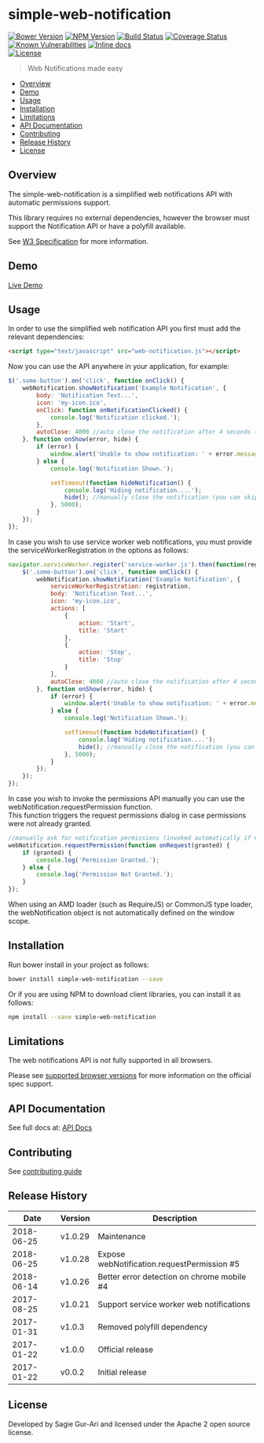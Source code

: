 # simple-web-notification

[![Bower Version](https://img.shields.io/bower/v/simple-web-notification.svg?style=flat)](https://github.com/sagiegurari/simple-web-notification/releases) [![NPM Version](http://img.shields.io/npm/v/simple-web-notification.svg?style=flat)](https://www.npmjs.org/package/simple-web-notification) [![Build Status](https://travis-ci.org/sagiegurari/simple-web-notification.svg)](http://travis-ci.org/sagiegurari/simple-web-notification) [![Coverage Status](https://coveralls.io/repos/sagiegurari/simple-web-notification/badge.svg)](https://coveralls.io/r/sagiegurari/simple-web-notification) [![Known Vulnerabilities](https://snyk.io/test/github/sagiegurari/simple-web-notification/badge.svg)](https://snyk.io/test/github/sagiegurari/simple-web-notification) [![Inline docs](http://inch-ci.org/github/sagiegurari/simple-web-notification.svg?branch=master)](http://inch-ci.org/github/sagiegurari/simple-web-notification)<br>
[![License](https://img.shields.io/bower/l/simple-web-notification.svg)](https://github.com/sagiegurari/simple-web-notification/blob/master/LICENSE)

> Web Notifications made easy

* [Overview](#overview)
* [Demo](https://sagiegurari.github.io/simple-web-notification/)
* [Usage](#usage)
* [Installation](#installation)
* [Limitations](#limitations)
* [API Documentation](docs/api.md)
* [Contributing](.github/CONTRIBUTING.md)
* [Release History](#history)
* [License](#license)

<a name="overview"></a>
## Overview
The simple-web-notification is a simplified web notifications API with automatic permissions support.

This library requires no external dependencies, however the browser must support the Notification API or have a polyfill available.

See [W3 Specification](https://dvcs.w3.org/hg/notifications/raw-file/tip/Overview.html) for more information.

## Demo
[Live Demo](https://sagiegurari.github.io/simple-web-notification/)

<a name="usage"></a>
## Usage
In order to use the simplified web notification API you first must add the relevant dependencies:

```html
<script type="text/javascript" src="web-notification.js"></script>
```

Now you can use the API anywhere in your application, for example:

```js
$('.some-button').on('click', function onClick() {
    webNotification.showNotification('Example Notification', {
        body: 'Notification Text...',
        icon: 'my-icon.ico',
        onClick: function onNotificationClicked() {
            console.log('Notification clicked.');
        },
        autoClose: 4000 //auto close the notification after 4 seconds (you can manually close it via hide function)
    }, function onShow(error, hide) {
        if (error) {
            window.alert('Unable to show notification: ' + error.message);
        } else {
            console.log('Notification Shown.');

            setTimeout(function hideNotification() {
                console.log('Hiding notification....');
                hide(); //manually close the notification (you can skip this if you use the autoClose option)
            }, 5000);
        }
    });
});
```

In case you wish to use service worker web notifications, you must provide the serviceWorkerRegistration in the options as follows:

```js
navigator.serviceWorker.register('service-worker.js').then(function(registration) {
    $('.some-button').on('click', function onClick() {
        webNotification.showNotification('Example Notification', {
            serviceWorkerRegistration: registration,
            body: 'Notification Text...',
            icon: 'my-icon.ico',
            actions: [
                {
                    action: 'Start',
                    title: 'Start'
                },
                {
                    action: 'Stop',
                    title: 'Stop'
                }
            ],
            autoClose: 4000 //auto close the notification after 4 seconds (you can manually close it via hide function)
        }, function onShow(error, hide) {
            if (error) {
                window.alert('Unable to show notification: ' + error.message);
            } else {
                console.log('Notification Shown.');

                setTimeout(function hideNotification() {
                    console.log('Hiding notification....');
                    hide(); //manually close the notification (you can skip this if you use the autoClose option)
                }, 5000);
            }
        });
    });
});
```

In case you wish to invoke the permissions API manually you can use the webNotification.requestPermission function.<br>
This function triggers the request permissions dialog in case permissions were not already granted.

```js
//manually ask for notification permissions (invoked automatically if needed and allowRequest=true)
webNotification.requestPermission(function onRequest(granted) {
    if (granted) {
        console.log('Permission Granted.');
    } else {
        console.log('Permission Not Granted.');
    }
});
```

When using an AMD loader (such as RequireJS) or CommonJS type loader, the webNotification object is not automatically defined on the window scope.

<a name="installation"></a>
## Installation
Run bower install in your project as follows:

```sh
bower install simple-web-notification --save
```

Or if you are using NPM to download client libraries, you can install it as follows:

```sh
npm install --save simple-web-notification
```

<a name="limitations"></a>
## Limitations
The web notifications API is not fully supported in all browsers.

Please see [supported browser versions](http://caniuse.com/#feat=notifications) for more information on the official spec support.

## API Documentation
See full docs at: [API Docs](docs/api.md)

## Contributing
See [contributing guide](.github/CONTRIBUTING.md)

<a name="history"></a>
## Release History

| Date        | Version | Description |
| ----------- | ------- | ----------- |
| 2018-06-25  | v1.0.29 | Maintenance |
| 2018-06-25  | v1.0.28 | Expose webNotification.requestPermission #5 |
| 2018-06-14  | v1.0.26 | Better error detection on chrome mobile #4 |
| 2017-08-25  | v1.0.21 | Support service worker web notifications |
| 2017-01-31  | v1.0.3  | Removed polyfill dependency |
| 2017-01-22  | v1.0.0  | Official release |
| 2017-01-22  | v0.0.2  | Initial release |

<a name="license"></a>
## License
Developed by Sagie Gur-Ari and licensed under the Apache 2 open source license.
